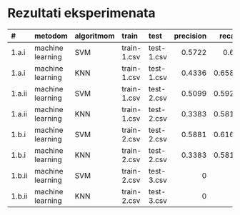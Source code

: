 # Rezultati eksperimenata

| #      | metodom          | algoritmom   | train       | test       |   precision |   recall |   accuracy |
|:-------|:-----------------|:-------------|:------------|:-----------|------------:|---------:|-----------:|
| 1.a.i  | machine learning | SVM          | train-1.csv | test-1.csv |      0.5722 |   0.66   |     0.66   |
| 1.a.i  | machine learning | KNN          | train-1.csv | test-1.csv |      0.4336 |   0.6585 |     0.6585 |
| 1.a.ii | machine learning | SVM          | train-1.csv | test-2.csv |      0.5099 |   0.5924 |     0.5924 |
| 1.a.ii | machine learning | KNN          | train-1.csv | test-2.csv |      0.3383 |   0.5816 |     0.5816 |
| 1.b.i  | machine learning | SVM          | train-2.csv | test-2.csv |      0.5881 |   0.6167 |     0.6167 |
| 1.b.i  | machine learning | KNN          | train-2.csv | test-2.csv |      0.3383 |   0.5816 |     0.5816 |
| 1.b.ii | machine learning | SVM          | train-2.csv | test-3.csv |      0      |   0      |     0      |
| 1.b.ii | machine learning | KNN          | train-2.csv | test-3.csv |      0      |   0      |     0      |